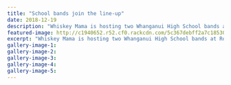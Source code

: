 ```yaml
---
title: "School bands join the line-up"
date: 2018-12-19
description: "Whiskey Mama is hosting two Whanganui High School bands at Rock on the River on January 6..."
featured-image: http://c1940652.r52.cf0.rackcdn.com/5c367debff2a7c1853000439/fred-loveridge-midweek-19-dec.jpg
excerpt: "Whiskey Mama is hosting two Whanganui High School bands at Rock on the River on January 6."
gallery-image-1: 
gallery-image-2: 
gallery-image-3: 
gallery-image-4: 
gallery-image-5: 
---
```

